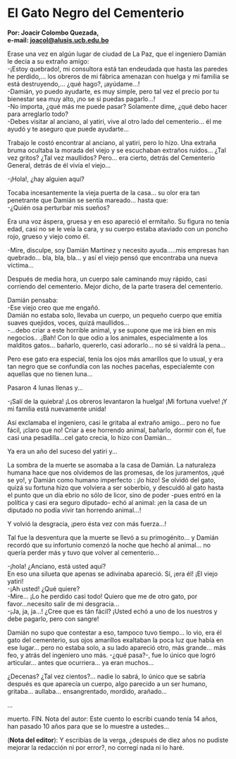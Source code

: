 # El Gato Negro del Cementerio
**Por: Joacir Colombo Quezada,**  
**e-mail: joacol@alusis.ucb.edu.bo**

Erase una vez en algún lugar de ciudad de La Paz, que el ingeniero Damián le decia a su extraño amigo:  
-¡Estoy quebrado!, mi consultora está tan endeudada que hasta las paredes he perdido,... los obreros de mi fábrica amenazan con huelga y mi familia se está destruyendo,... ¿qué hago?, ¡ayúdame...!  
-Damián, yo puedo ayudarte, es muy simple, pero tal vez el precio por tu bienestar sea muy alto, ¡no se si puedas pagarlo...!  
-No importa, ¿qué más me puede pasar? Solamente dime, ¿qué debo hacer para arreglarlo todo?  
-Debes visitar al anciano, al yatiri, vive al otro lado del cementerio... él me ayudó y te aseguro que puede ayudarte...  

Trabajo le costó encontrar al anciano, al yatiri, pero lo hizo. Una extraña bruma ocultaba la morada del viejo y se escuchaban extraños ruidos... ¿Tal vez gritos? ¿Tal vez maullidos? Pero... era cierto, detrás del Cementerio General, detrás de él vivía el viejo...

-¡Hola!, ¿hay alguien aquí?

Tocaba incesantemente la vieja puerta de la casa... su olor era tan penetrante que Damián se sentía mareado... hasta que:  
-¿Quién osa perturbar mis sueños?

Era una voz áspera, gruesa y en eso apareció el ermitaño. Su figura no tenía edad, casi no se le veía la cara, y su cuerpo estaba ataviado con un poncho rojo, grueso y viejo como él.

-Mire, disculpe, soy Damián Martínez y necesito ayuda.....mis empresas han quebrado... bla, bla, bla... y así el viejo pensó que encontraba una nueva víctima...

Después de media hora, un cuerpo sale caminando muy rápido, casi corriendo del cementerio. Mejor dicho, de la parte trasera del
cementerio.

Damián pensaba:  
-Ese viejo creo que me engañó.  
Damián no estaba solo, llevaba un cuerpo, un pequeño cuerpo que emitía suaves quejidos, voces, quizá maullidos...  
-...debo criar a este horrible animal, y se supone que me irá bien en mis negocios.. .¡Bah! Con lo que odio a los animales, especialmente a los malditos gatos... bañarlo, quererlo, casi adorarlo... no sé si valdrá la pena...

Pero ese gato era especial, tenía los ojos más amarillos que lo usual, y era tan negro que se confundía con las noches paceñas, especialemte con aquellas que no tienen luna...

Pasaron 4 lunas llenas y...

-¡Salí de la quiebra! ¡Los obreros levantaron la huelga! ¡Mi fortuna vuelve! ¡Y mi familia está nuevamente unida!

Así exclamaba el ingeniero, casi le gritaba al extraño amigo... pero no fue fácil, ¡claro que no! Criar a ese horrendo animal, bañarlo, dormir con él, fue casi una pesadilla...cel gato crecia, lo hizo con Damián...

Ya era un año del suceso del yatiri y...

La sombra de la muerte se asomaba a la casa de Damián. La naturaleza humana hace que nos olvidemos de las promesas, de los juramentos, ¡qué se yo!, y Damián como humano imperfecto : ¡lo hizo! Se olvidó del gato, quizá su fortuna hizo que volviera a ser soberbio, y descuidó al gato hasta el punto que un día ebrio no sólo de licor, sino de poder -pues entró en la política y casi era seguro diputado- echó al animal: ¡en la casa de un diputado no podía vivir tan horrendo animal...!

Y volvió la desgracia, ¡pero ésta vez con más fuerza...!

Tal fue la desventura que la muerte se llevó a su primogénito... y Damián recordó que su infortunio comenzó la noche que hechó al
animal... no quería perder más y tuvo que volver al cementerio...

-¡hola! ¿Anciano, está usted aquí?  
En eso una silueta que apenas se adivinaba apareció. Sí, ¡era él! ¡El viejo yatiri!  
-¡Ah usted! ¿Qué quiere?  
-Mire... ¡Lo he perdido casi todo! Quiero que me de otro gato, por favor...necesito salir de mi desgracia...  
-¡Ja, ja, ja...! ¿Cree que es tán fácil? ¡Usted echó a uno de los nuestros y debe pagarlo, pero con sangre!

Damián no supo que contestar a eso, tampoco tuvo tiempo... lo vio, era él gato del cementerio, sus ojos amarillos exaltaban la poca luz que había en ese lugar... pero no estaba solo, a su lado apareció otro, más grande... más feo, y atrás del ingeniero uno más. -¿qué pasa?-, fue lo único que logró articular... antes que ocurriera... ya eran muchos...

¿Decenas? ¿Tal vez cientos?... nadie lo sabrá, lo único que se sabría después es que aparecía un cuerpo, algo parecido a un ser humano, gritaba... aullaba... ensangrentado, mordido, arañado... 

...

muerto.
FIN.
Nota del autor: Este cuento lo escribi cuando tenía 14 años, han pasado
10 años para que se lo muestre a ustedes...

(**Nota del editor**): Y escribías de la verga, ¿después de diez años no pudiste mejorar la redacción ni por error?, no corregí nada ni lo haré.